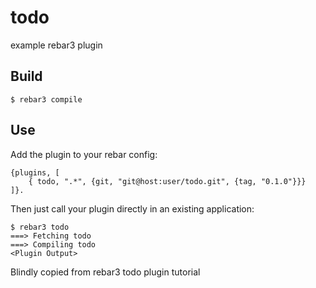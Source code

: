 todo
=====

example rebar3 plugin

Build
-----

    $ rebar3 compile

Use
---

Add the plugin to your rebar config:

    {plugins, [
        { todo, ".*", {git, "git@host:user/todo.git", {tag, "0.1.0"}}}
    ]}.

Then just call your plugin directly in an existing application:


    $ rebar3 todo
    ===> Fetching todo
    ===> Compiling todo
    <Plugin Output>

Blindly copied from rebar3 todo plugin tutorial
